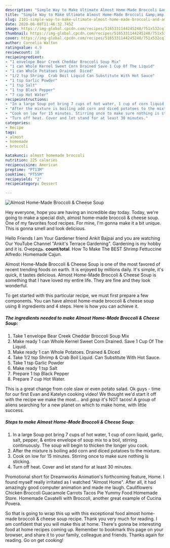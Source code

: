 ```yaml
---
description: "Simple Way to Make Ultimate Almost Home-Made Broccoli &amp;amp; Cheese Soup"
title: "Simple Way to Make Ultimate Almost Home-Made Broccoli &amp;amp; Cheese Soup"
slug: 2101-simple-way-to-make-ultimate-almost-home-made-broccoli-and-amp-cheese-soup
date: 2020-06-08T11:46:32.745Z
image: https://img-global.cpcdn.com/recipes/5165331144245248/751x532cq70/almost-home-made-broccoli-cheese-soup-recipe-main-photo.jpg
thumbnail: https://img-global.cpcdn.com/recipes/5165331144245248/751x532cq70/almost-home-made-broccoli-cheese-soup-recipe-main-photo.jpg
cover: https://img-global.cpcdn.com/recipes/5165331144245248/751x532cq70/almost-home-made-broccoli-cheese-soup-recipe-main-photo.jpg
author: Cornelia Walton
ratingvalue: 4.9
reviewcount: 10
recipeingredient:
- "1 envelope Bear Creek Cheddar Broccoli Soup Mix"
- "1 can Whole Kernel Sweet Corn Drained Save 1 Cup Of The Liquid"
- "1 can Whole Potatoes Drained  Diced"
- "1/2 tsp Shrimp  Crab Boil Liquid Can Substitute With Hot Sauce"
- "1 tsp Garlic Powder"
- "1 tsp Salt"
- "1 tsp Black Pepper"
- "7 cup Hot Water"
recipeinstructions:
- "In a large Soup pot bring 7 cups of hot water, 1 cup of corn liquid, garlic, salt,  pepper, &amp;  entire envelope of soup mix to a boil, stirring continuously. The soup will begin to thicken the longer you cook."
- "After the mixture is boiling add corn and diced potatoes to the mixture."
- "Cook on low for 15 minutes. Stirring once to make sure nothing is sticking."
- "Turn off heat. Cover and let stand for at least 30 minutes."
categories:
- Recipe
tags:
- almost
- homemade
- broccoli

katakunci: almost homemade broccoli 
nutrition: 225 calories
recipecuisine: American
preptime: "PT13M"
cooktime: "PT55M"
recipeyield: "2"
recipecategory: Dessert

---
```



![Almost Home-Made Broccoli &amp; Cheese Soup](https://img-global.cpcdn.com/recipes/5165331144245248/751x532cq70/almost-home-made-broccoli-cheese-soup-recipe-main-photo.jpg)

Hey everyone, hope you are having an incredible day today. Today, we're going to make a special dish, almost home-made broccoli &amp; cheese soup. One of my favorites food recipes. For mine, I'm gonna make it a bit unique. This is gonna smell and look delicious.

Hello Friends I am Your Gardener friend Ankit Bajpai and you are watching Our YouTube Channel &#34;Ankit&#39;s Terrace Gardening&#34;. Gardening is my hobby and it is. Очередь. __count__/__total__. How To Make The BEST Shrimp Fettuccine Alfredo: Homemade Cajun.

Almost Home-Made Broccoli &amp; Cheese Soup is one of the most favored of recent trending foods on earth. It is enjoyed by millions daily. It's simple, it's quick, it tastes delicious. Almost Home-Made Broccoli &amp; Cheese Soup is something that I have loved my entire life. They are fine and they look wonderful.


To get started with this particular recipe, we must first prepare a few components. You can have almost home-made broccoli &amp; cheese soup using 8 ingredients and 4 steps. Here is how you can achieve it.

<!--inarticleads1-->

##### The ingredients needed to make Almost Home-Made Broccoli &amp; Cheese Soup:

1. Take 1 envelope Bear Creek Cheddar Broccoli Soup Mix
1. Make ready 1 can Whole Kernel Sweet Corn Drained. Save 1 Cup Of The Liquid.
1. Make ready 1 can Whole Potatoes. Drained &amp; Diced
1. Take 1/2 tsp Shrimp &amp; Crab Boil Liquid. Can Substitute With Hot Sauce.
1. Take 1 tsp Garlic Powder
1. Make ready 1 tsp Salt
1. Prepare 1 tsp Black Pepper
1. Prepare 7 cup Hot Water.


This is a great change from cole slaw or even potato salad. Ok guys - time for our first Evan and Katelyn cooking video! We thought we&#39;d start it off with the recipe we make the most… and *gasp* it&#39;s NOT tacos! A group of aliens searching for a new planet on which to make home, with little success. 

<!--inarticleads2-->

##### Steps to make Almost Home-Made Broccoli &amp; Cheese Soup:

1. In a large Soup pot bring 7 cups of hot water, 1 cup of corn liquid, garlic, salt,  pepper, &amp;  entire envelope of soup mix to a boil, stirring continuously. The soup will begin to thicken the longer you cook.
1. After the mixture is boiling add corn and diced potatoes to the mixture.
1. Cook on low for 15 minutes. Stirring once to make sure nothing is sticking.
1. Turn off heat. Cover and let stand for at least 30 minutes.


Promotional short for Dreamworks Animation&#39;s forthcoming feature, Home. I found myself really irritated as I watched &#34;Almost Home&#34;. After all, it had amazingly good computer animation and made me laugh. Cauliflowers Chicken Broccoli Guacamole Carrots Tacos Pie Yummy Food Homemade Store. Homemade Cavatelli with Broccoli, another great example of Cucina Povera. 

So that is going to wrap this up with this exceptional food almost home-made broccoli &amp; cheese soup recipe. Thank you very much for reading. I am confident that you will make this at home. There's gonna be interesting food at home recipes coming up. Remember to bookmark this page on your browser, and share it to your family, colleague and friends. Thanks again for reading. Go on get cooking!

